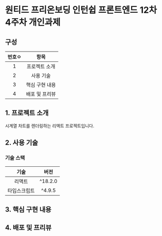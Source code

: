 # 원티드 프리온보딩 인턴쉽 프론트엔드 12차 4주차 개인과제

## 구성

| 번호ㅇ |      항목      |
| :----: | :------------: |
|   1    | 프로젝트 소개  |
|   2    |   사용 기술    |
|   3    | 핵심 구현 내용 |
|   4    | 배포 및 프리뷰 |

## 1. 프로젝트 소개

시계열 차트를 렌더링하는 리액트 프로젝트입니다.

## 2. 사용 기술

### 기술 스택

|     기술     |  버전   |
| :----------: | :-----: |
|    리액트    | ^18.2.0 |
| 타입스크립트 | ^4.9.5  |

## 3. 핵심 구현 내용

## 4. 배포 및 프리뷰
